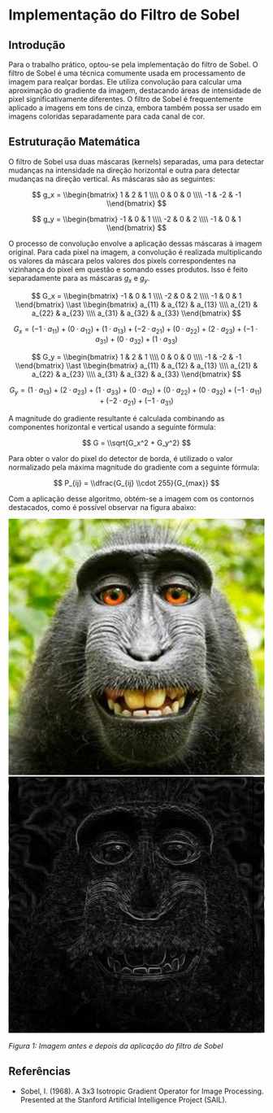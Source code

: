 # Implementação do Filtro de Sobel

## Introdução

Para o trabalho prático, optou-se pela implementação do filtro de Sobel. O filtro de Sobel é uma técnica comumente usada em processamento de imagem para realçar bordas. Ele utiliza convolução para calcular uma aproximação do gradiente da imagem, destacando áreas de intensidade de pixel significativamente diferentes. O filtro de Sobel é frequentemente aplicado a imagens em tons de cinza, embora também possa ser usado em imagens coloridas separadamente para cada canal de cor.

## Estruturação Matemática

O filtro de Sobel usa duas máscaras (kernels) separadas, uma para detectar mudanças na intensidade na direção horizontal e outra para detectar mudanças na direção vertical. As máscaras são as seguintes:

$$
g_x =
\\begin{bmatrix}
1 & 2 & 1 \\\\
0 & 0 & 0 \\\\
-1 & -2 & -1
\\end{bmatrix}
$$

$$
g_y =
\\begin{bmatrix}
-1 & 0 & 1 \\\\
-2 & 0 & 2 \\\\
-1 & 0 & 1
\\end{bmatrix}
$$

O processo de convolução envolve a aplicação dessas máscaras à imagem original. Para cada pixel na imagem, a convolução é realizada multiplicando os valores da máscara pelos valores dos pixels correspondentes na vizinhança do pixel em questão e somando esses produtos. Isso é feito separadamente para as máscaras $g_x$ e $g_y$.

$$
G_x = 
\\begin{bmatrix}
-1 & 0 & 1 \\\\
-2 & 0 & 2 \\\\
-1 & 0 & 1
\\end{bmatrix}
\\ast
\\begin{bmatrix}
a_{11} & a_{12} & a_{13} \\\\
a_{21} & a_{22} & a_{23} \\\\
a_{31} & a_{32} & a_{33}
\\end{bmatrix}
$$

$$
G_x = (-1 \cdot a_{11}) + (0 \cdot a_{12}) + (1 \cdot a_{13}) +
      (-2 \cdot a_{21}) + (0 \cdot a_{22}) + (2 \cdot a_{23}) +
      (-1 \cdot a_{31}) + (0 \cdot a_{32}) + (1 \cdot a_{33})
$$

$$
G_y =
\\begin{bmatrix}
1 & 2 & 1 \\\\
0 & 0 & 0 \\\\
-1 & -2 & -1
\\end{bmatrix}
\\ast
\\begin{bmatrix}
a_{11} & a_{12} & a_{13} \\\\
a_{21} & a_{22} & a_{23} \\\\
a_{31} & a_{32} & a_{33}
\\end{bmatrix}
$$

$$
G_y = (1 \cdot a_{13}) + (2 \cdot a_{23}) + (1 \cdot a_{33}) +
      (0 \cdot a_{12}) + (0 \cdot a_{22}) + (0 \cdot a_{32}) +
      (-1 \cdot a_{11}) + (-2 \cdot a_{21}) + (-1 \cdot a_{31})
$$

A magnitude do gradiente resultante é calculada combinando as componentes horizontal e vertical usando a seguinte fórmula:

$$
G = \\sqrt{G_x^2 + G_y^2}
$$

Para obter o valor do pixel do detector de borda, é utilizado o valor normalizado pela máxima magnitude do gradiente com a seguinte fórmula:

$$
P_{ij} = \\dfrac{G_{ij} \\cdot 255}{G_{max}}
$$

Com a aplicação desse algoritmo, obtém-se a imagem com os contornos destacados, como é possível observar na figura abaixo:

![Imagem antes e depois da aplicação do filtro de Sobel](macaco.png)
![Imagem depois da aplicação do filtro de Sobel](macaco_borda.png)

*Figura 1: Imagem antes e depois da aplicação do filtro de Sobel*


## Referências

- Sobel, I. (1968). A 3x3 Isotropic Gradient Operator for Image Processing. Presented at the Stanford Artificial Intelligence Project (SAIL).
